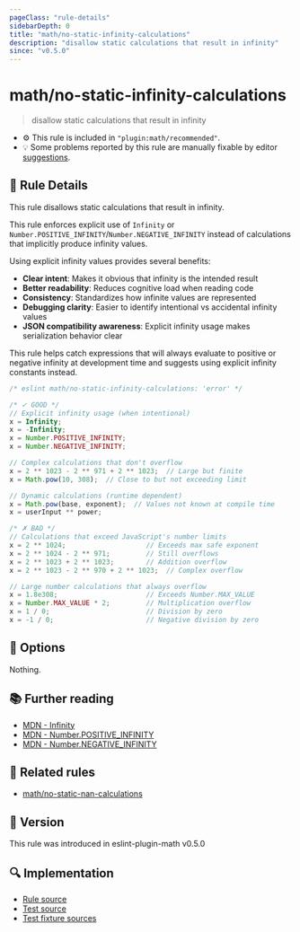 ```yaml
---
pageClass: "rule-details"
sidebarDepth: 0
title: "math/no-static-infinity-calculations"
description: "disallow static calculations that result in infinity"
since: "v0.5.0"
---
```


# math/no-static-infinity-calculations

> disallow static calculations that result in infinity

- ⚙️ This rule is included in `"plugin:math/recommended"`.
- 💡 Some problems reported by this rule are manually fixable by editor [suggestions](https://eslint.org/docs/developer-guide/working-with-rules#providing-suggestions).

## 📖 Rule Details

This rule disallows static calculations that result in infinity.

This rule enforces explicit use of `Infinity` or `Number.POSITIVE_INFINITY`/`Number.NEGATIVE_INFINITY` instead of calculations that implicitly produce infinity values.

Using explicit infinity values provides several benefits:

- **Clear intent**: Makes it obvious that infinity is the intended result
- **Better readability**: Reduces cognitive load when reading code
- **Consistency**: Standardizes how infinite values are represented
- **Debugging clarity**: Easier to identify intentional vs accidental infinity values
- **JSON compatibility awareness**: Explicit infinity usage makes serialization behavior clear

This rule helps catch expressions that will always evaluate to positive or negative infinity at development time and suggests using explicit infinity constants instead.

<eslint-code-block>

<!-- eslint-skip -->

```js
/* eslint math/no-static-infinity-calculations: 'error' */

/* ✓ GOOD */
// Explicit infinity usage (when intentional)
x = Infinity;
x = -Infinity;
x = Number.POSITIVE_INFINITY;
x = Number.NEGATIVE_INFINITY;

// Complex calculations that don't overflow
x = 2 ** 1023 - 2 ** 971 + 2 ** 1023;  // Large but finite
x = Math.pow(10, 308);  // Close to but not exceeding limit

// Dynamic calculations (runtime dependent)  
x = Math.pow(base, exponent);  // Values not known at compile time
x = userInput ** power;

/* ✗ BAD */
// Calculations that exceed JavaScript's number limits
x = 2 ** 1024;                    // Exceeds max safe exponent
x = 2 ** 1024 - 2 ** 971;         // Still overflows
x = 2 ** 1023 + 2 ** 1023;        // Addition overflow
x = 2 ** 1023 - 2 ** 970 + 2 ** 1023;  // Complex overflow

// Large number calculations that always overflow
x = 1.8e308;                      // Exceeds Number.MAX_VALUE
x = Number.MAX_VALUE * 2;         // Multiplication overflow
x = 1 / 0;                        // Division by zero
x = -1 / 0;                       // Negative division by zero
```

<!-- 
// Mathematical functions that produce infinity
x = Math.pow(10, 1000);           // Exponentiation overflow
x = Math.exp(1000);               // Exponential overflow
-->

</eslint-code-block>

## 🔧 Options

Nothing.

## 📚 Further reading

- [MDN - Infinity](https://developer.mozilla.org/en-US/docs/Web/JavaScript/Reference/Global_Objects/Infinity)
- [MDN - Number.POSITIVE_INFINITY](https://developer.mozilla.org/en-US/docs/Web/JavaScript/Reference/Global_Objects/Number/POSITIVE_INFINITY)
- [MDN - Number.NEGATIVE_INFINITY](https://developer.mozilla.org/en-US/docs/Web/JavaScript/Reference/Global_Objects/Number/NEGATIVE_INFINITY)

## 👫 Related rules

- [math/no-static-nan-calculations]

[math/no-static-nan-calculations]: ./no-static-nan-calculations.md

## 🚀 Version

This rule was introduced in eslint-plugin-math v0.5.0

## 🔍 Implementation

- [Rule source](https://github.com/ota-meshi/eslint-plugin-math/blob/main/src/rules/no-static-infinity-calculations.ts)
- [Test source](https://github.com/ota-meshi/eslint-plugin-math/blob/main/tests/src/rules/no-static-infinity-calculations.ts)
- [Test fixture sources](https://github.com/ota-meshi/eslint-plugin-math/tree/main/tests/fixtures/rules/no-static-infinity-calculations)

